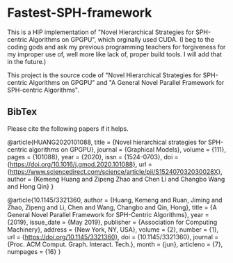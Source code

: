 # Fastest-SPH-framework
This is a HIP implementation of "Novel Hierarchical Strategies for SPH-centric Algorithms on GPGPU", which orginally used CUDA.
(I beg to the coding gods and ask my previous programming teachers for forgiveness for my improper use of, well more like lack of, proper build tools. I will add that in the future.)

This project is the source code of "Novel Hierarchical Strategies for SPH-centric Algorithms on GPGPU"
and "A General Novel Parallel Framework for SPH-centric Algorithms". 

## BibTex 

Please cite the following papers if it helps. 

@article{HUANG2020101088,
title = {Novel hierarchical strategies for SPH-centric algorithms on GPGPU},
journal = {Graphical Models},
volume = {111},
pages = {101088},
year = {2020},
issn = {1524-0703},
doi = {https://doi.org/10.1016/j.gmod.2020.101088},
url = {https://www.sciencedirect.com/science/article/pii/S152407032030028X},
author = {Kemeng Huang and Zipeng Zhao and Chen Li and Changbo Wang and Hong Qin}
}

@article{10.1145/3321360,
author = {Huang, Kemeng and Ruan, Jiming and Zhao, Zipeng and Li, Chen and Wang, Changbo and Qin, Hong},
title = {A General Novel Parallel Framework for SPH-Centric Algorithms},
year = {2019},
issue_date = {May 2019},
publisher = {Association for Computing Machinery},
address = {New York, NY, USA},
volume = {2},
number = {1},
url = {https://doi.org/10.1145/3321360},
doi = {10.1145/3321360},
journal = {Proc. ACM Comput. Graph. Interact. Tech.},
month = {jun},
articleno = {7},
numpages = {16}
}
